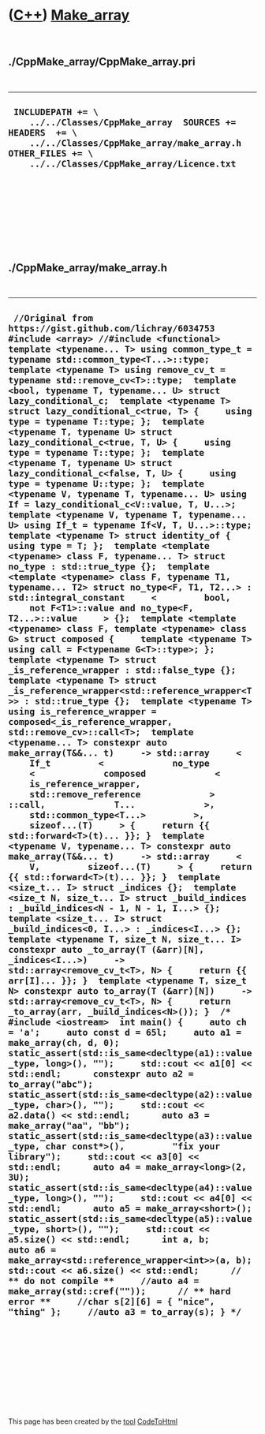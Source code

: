 



 

 

 

 

 

([C++](Cpp.md)) [Make\_array](CppMake_array.md)
=================================================

 

./CppMake\_array/CppMake\_array.pri
-----------------------------------

 

  -------------------------------------------------------------------------------------------------------------------------------------------------------------------------------------------
  ` INCLUDEPATH += \     ../../Classes/CppMake_array  SOURCES +=  HEADERS  += \     ../../Classes/CppMake_array/make_array.h  OTHER_FILES += \     ../../Classes/CppMake_array/Licence.txt`
  -------------------------------------------------------------------------------------------------------------------------------------------------------------------------------------------

 

 

 

 

 

./CppMake\_array/make\_array.h
------------------------------

 

  -----------------------------------------------------------------------------------------------------------------------------------------------------------------------------------------------------------------------------------------------------------------------------------------------------------------------------------------------------------------------------------------------------------------------------------------------------------------------------------------------------------------------------------------------------------------------------------------------------------------------------------------------------------------------------------------------------------------------------------------------------------------------------------------------------------------------------------------------------------------------------------------------------------------------------------------------------------------------------------------------------------------------------------------------------------------------------------------------------------------------------------------------------------------------------------------------------------------------------------------------------------------------------------------------------------------------------------------------------------------------------------------------------------------------------------------------------------------------------------------------------------------------------------------------------------------------------------------------------------------------------------------------------------------------------------------------------------------------------------------------------------------------------------------------------------------------------------------------------------------------------------------------------------------------------------------------------------------------------------------------------------------------------------------------------------------------------------------------------------------------------------------------------------------------------------------------------------------------------------------------------------------------------------------------------------------------------------------------------------------------------------------------------------------------------------------------------------------------------------------------------------------------------------------------------------------------------------------------------------------------------------------------------------------------------------------------------------------------------------------------------------------------------------------------------------------------------------------------------------------------------------------------------------------------------------------------------------------------------------------------------------------------------------------------------------------------------------------------------------------------------------------------------------------------------------------------------------------------------------------------------------------------------------------------------------------------------------------------------------------------------------------------------------------------------------------------------------------------------------------------------------------------------------------------------------------------------------------------------------------------------------------------------------------------------------------------------------------------------------------------------------------------------------------------------------------------------------------------------------------------------------------------------------------------------------------------------------------------------------------------------------------------------------------------------------------------------------------------------------------------------------------
  ` //Original from https://gist.github.com/lichray/6034753  #include <array> //#include <functional>  template <typename... T> using common_type_t = typename std::common_type<T...>::type;  template <typename T> using remove_cv_t = typename std::remove_cv<T>::type;  template <bool, typename T, typename... U> struct lazy_conditional_c;  template <typename T> struct lazy_conditional_c<true, T> {     using type = typename T::type; };  template <typename T, typename U> struct lazy_conditional_c<true, T, U> {     using type = typename T::type; };  template <typename T, typename U> struct lazy_conditional_c<false, T, U> {     using type = typename U::type; };  template <typename V, typename T, typename... U> using If = lazy_conditional_c<V::value, T, U...>;  template <typename V, typename T, typename... U> using If_t = typename If<V, T, U...>::type;  template <typename T> struct identity_of {     using type = T; };  template <template <typename> class F, typename... T> struct no_type : std::true_type {};  template <template <typename> class F, typename T1, typename... T2> struct no_type<F, T1, T2...> :     std::integral_constant     <         bool,         not F<T1>::value and no_type<F, T2...>::value     > {};  template <template <typename> class F, template <typename> class G> struct composed {     template <typename T>     using call = F<typename G<T>::type>; };  template <typename T> struct _is_reference_wrapper : std::false_type {};  template <typename T> struct _is_reference_wrapper<std::reference_wrapper<T>> : std::true_type {};  template <typename T> using is_reference_wrapper =     composed<_is_reference_wrapper, std::remove_cv>::call<T>;  template <typename... T> constexpr auto make_array(T&&... t)     -> std::array     <         If_t         <             no_type             <             composed             <                 is_reference_wrapper,                 std::remove_reference             >             ::call,             T...             >,             std::common_type<T...>         >,         sizeof...(T)     > {     return {{ std::forward<T>(t)... }}; }  template <typename V, typename... T> constexpr auto make_array(T&&... t)     -> std::array     <         V,         sizeof...(T)     > {     return {{ std::forward<T>(t)... }}; }  template <size_t... I> struct _indices {};  template <size_t N, size_t... I> struct _build_indices : _build_indices<N - 1, N - 1, I...> {};   template <size_t... I> struct _build_indices<0, I...> : _indices<I...> {};  template <typename T, size_t N, size_t... I> constexpr auto _to_array(T (&arr)[N], _indices<I...>)     -> std::array<remove_cv_t<T>, N> {     return {{ arr[I]... }}; }  template <typename T, size_t N> constexpr auto to_array(T (&arr)[N])     -> std::array<remove_cv_t<T>, N> {     return _to_array(arr, _build_indices<N>()); }  /* #include <iostream>  int main() {     auto ch = 'a';     auto const d = 65l;     auto a1 = make_array(ch, d, 0);     static_assert(std::is_same<decltype(a1)::value_type, long>(), "");     std::cout << a1[0] << std::endl;      constexpr auto a2 = to_array("abc");     static_assert(std::is_same<decltype(a2)::value_type, char>(), "");     std::cout << a2.data() << std::endl;      auto a3 = make_array("aa", "bb");     static_assert(std::is_same<decltype(a3)::value_type, char const*>(),         "fix your library");     std::cout << a3[0] << std::endl;      auto a4 = make_array<long>(2, 3U);     static_assert(std::is_same<decltype(a4)::value_type, long>(), "");     std::cout << a4[0] << std::endl;      auto a5 = make_array<short>();     static_assert(std::is_same<decltype(a5)::value_type, short>(), "");     std::cout << a5.size() << std::endl;      int a, b;     auto a6 = make_array<std::reference_wrapper<int>>(a, b);     std::cout << a6.size() << std::endl;      // ** do not compile **     //auto a4 = make_array(std::cref(""));      // ** hard error **     //char s[2][6] = { "nice", "thing" };     //auto a3 = to_array(s); } */`
  -----------------------------------------------------------------------------------------------------------------------------------------------------------------------------------------------------------------------------------------------------------------------------------------------------------------------------------------------------------------------------------------------------------------------------------------------------------------------------------------------------------------------------------------------------------------------------------------------------------------------------------------------------------------------------------------------------------------------------------------------------------------------------------------------------------------------------------------------------------------------------------------------------------------------------------------------------------------------------------------------------------------------------------------------------------------------------------------------------------------------------------------------------------------------------------------------------------------------------------------------------------------------------------------------------------------------------------------------------------------------------------------------------------------------------------------------------------------------------------------------------------------------------------------------------------------------------------------------------------------------------------------------------------------------------------------------------------------------------------------------------------------------------------------------------------------------------------------------------------------------------------------------------------------------------------------------------------------------------------------------------------------------------------------------------------------------------------------------------------------------------------------------------------------------------------------------------------------------------------------------------------------------------------------------------------------------------------------------------------------------------------------------------------------------------------------------------------------------------------------------------------------------------------------------------------------------------------------------------------------------------------------------------------------------------------------------------------------------------------------------------------------------------------------------------------------------------------------------------------------------------------------------------------------------------------------------------------------------------------------------------------------------------------------------------------------------------------------------------------------------------------------------------------------------------------------------------------------------------------------------------------------------------------------------------------------------------------------------------------------------------------------------------------------------------------------------------------------------------------------------------------------------------------------------------------------------------------------------------------------------------------------------------------------------------------------------------------------------------------------------------------------------------------------------------------------------------------------------------------------------------------------------------------------------------------------------------------------------------------------------------------------------------------------------------------------------------------------------------------------------------------------

 

 

 

 

 





 




This page has been created by the [tool](Tools.md)
[CodeToHtml](ToolCodeToHtml.md)
